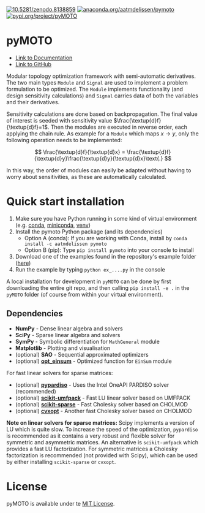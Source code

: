 [![10.5281/zenodo.8138859](https://zenodo.org/badge/DOI/10.5281/zenodo.8138859.svg)](https://doi.org/10.5281/zenodo.8138859) 
[![anaconda.org/aatmdelissen/pymoto](https://anaconda.org/aatmdelissen/pymoto/badges/version.svg)](https://anaconda.org/aatmdelissen/pymoto)
[![pypi.org/project/pyMOTO](https://badge.fury.io/py/pyMOTO.svg)](https://pypi.org/project/pyMOTO/)

# pyMOTO

* [Link to Documentation](https://pymoto.readthedocs.io)
* [Link to GitHub](https://github.com/aatmdelissen/pyMOTO)

Modular topology optimization framework with semi-automatic derivatives. The two main types `Module` and `Signal`
are used to implement a problem formulation to be optimized. The `Module` implements functionality (and design 
sensitivity calculations) and `Signal` carries data of both the variables and their derivatives. 

Sensitivity calculations are done based on backpropagation. The final value of interest is seeded with sensitivity
value $\frac{\textup{d}f}{\textup{d}f}=1$. Then the modules are executed in reverse order, each applying the chain rule.
As example for a `Module` which maps $x\rightarrow y$, only the following operation needs to be implemented:

$$
\frac{\textup{d}f}{\textup{d}x} = \frac{\textup{d}f}{\textup{d}y}\frac{\textup{d}y}{\textup{d}x}\text{.} 
$$

In this way, the order of modules can easily be adapted without having to worry about sensitivities, as these are 
automatically calculated.

# Quick start installation
1. Make sure you have Python running in some kind of virtual environment (e.g. 
[conda](https://docs.conda.io/projects/conda/en/stable/), [miniconda](https://docs.conda.io/en/latest/miniconda.html),
[venv](https://realpython.com/python-virtual-environments-a-primer/))
2. Install the pymoto Python package (and its dependencies)
   - Option A (conda): If you are working with Conda, install by `conda install -c aatmdelissen pymoto`
   - Option B (pip): Type `pip install pymoto` into your console to install
3. Download one of the examples found in the repository's example folder 
([here](https://github.com/aatmdelissen/pyMOTO/tree/master/examples))
4. Run the example by typing `python ex_....py` in the console


A local installation for development in `pyMOTO` can be done by first downloading the entire git repo, and then calling 
`pip install -e .` in the `pyMOTO` folder (of course from within your virtual environment).

## Dependencies
* **NumPy** - Dense linear algebra and solvers
* **SciPy** - Sparse linear algebra and solvers
* **SymPy** - Symbolic differentiation for `MathGeneral` module
* **Matplotlib** - Plotting and visualisation
* (optional) **SAO** - Sequential approximated optimizers
* (optional) [**opt_einsum**](https://optimized-einsum.readthedocs.io/en/stable/install.html) - Optimized function for `EinSum` module

For fast linear solvers for sparse matrices:
* (optional) [**pypardiso**](https://github.com/haasad/PyPardisoProject) - Uses the Intel OneAPI PARDISO solver (recommended)
* (optional) [**scikit-umfpack**](https://scikit-umfpack.github.io/scikit-umfpack/install.html) - Fast LU linear solver based on UMFPACK
* (optional) [**scikit-sparse**](https://github.com/scikit-sparse/scikit-sparse) - Fast Cholesky solver based on CHOLMOD
* (optional) [**cvxopt**](https://cvxopt.org/install/index.html) - Another fast Cholesky solver based on CHOLMOD

__Note on linear solvers for sparse matrices:__ Scipy implements a version of LU which is quite slow. To increase the 
speed of the optimization, `pypardiso` is recommended as it contains a very robust and flexible solver for symmetric 
and asymmetric matrices. An alternative is `scikit-umfpack` which provides a fast LU factorization. For symmetric 
matrices a Cholesky factorization is recommended (not provided with Scipy), which can be used by either installing 
`scikit-sparse` or `cvxopt`.

# License
pyMOTO is available under te [MIT License](https://opensource.org/licenses/MIT).

